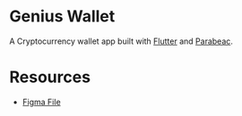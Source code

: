 # Genius Wallet

A Cryptocurrency wallet app built with [Flutter](https://flutter.dev/) and [Parabeac](https://parabeac.com/).

# Resources
* [Figma File](https://www.figma.com/file/YFBxDHU58kCfKP5TiHXWsz/GNUS-Build?node-id=81%3A1121) 